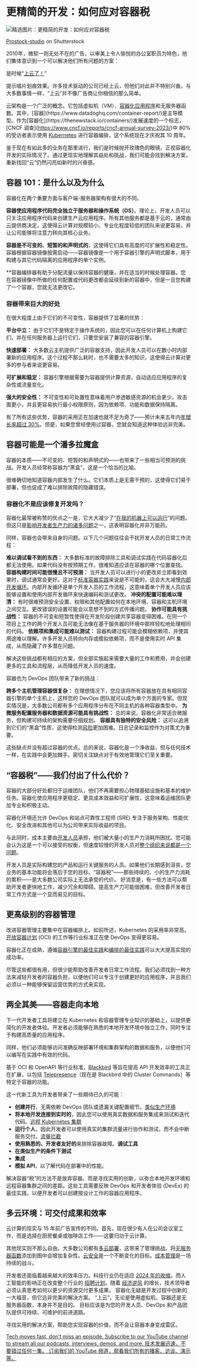 # 更精简的开发：如何应对容器税

![精选图片：更精简的开发：如何应对容器税](https://cdn.thenewstack.io/media/2025/04/906009dd-containers-1024x576.jpg)

[Prostock-studio](https://www.shutterstock.com/g/prostock_studio) on Shutterstock

2010年，微软一则无处不在的广告，以审美上令人愉悦的办公室职员为特色，他们集体意识到一个可以解决他们所有问题的方案：

是时候“[上云了！](https://blogs.windows.com/windowsexperience/2010/12/07/to-the-cloud-an-in-depth-look-at-the-pcs-scenarios-from-our-new-tv-ad-campaign/)”

提示唱片划痕效果。许多技术驱动的公司已经上云，但他们对此并不特别兴奋。与大多数事情一样，“上云”并不像广告商让你相信的那么简单。

云架构是一个广泛的概念。它包括虚拟机（VM）、[容器化应用程序](https://www.paloaltonetworks.com/cyberpedia/containerization#:~:text=In%20recent%20years%2C%20an%20average,%2C%20test%2C%20and%20development%20environments.)和无服务器函数。其中，[容器](https://www.datadoghq.com/container-report/)是主导模型。作为[容器化](https://thenewstack.io/containers/)发展速度的一个标志，[CNCF 调查](https://www.cncf.io/reports/cncf-annual-survey-2023/)中 80% 的受访者表示使用 [Kubernetes](https://thenewstack.io/kubernetes/) 进行容器编排，这个系统现在才庆祝其 10 周年。

鉴于现在有如此多的业务在那里进行，我们是时候抛开玫瑰色的眼镜，正视容器化开发的实际情况了。通过更现实地理解其益处和挑战，我们可能会找到解决方案，重新找回“云”仍然闪亮如新时的兴奋感。

## 容器 101：是什么以及为什么

容器化在两个重要方面与客户端-服务器架构有很大的不同。

**容器使应用程序代码完全独立于服务器和操作系统（OS）**。理论上，开发人员可以只关注应用程序代码来创建生产云应用程序。所有其他服务都是基于云的，通常由云提供商决定。这使得云计算对规模较小、专业化程度较低的团队来说更容易，并让公司能够将注意力转向其核心业务。

**容器是不可变的、短暂的和声明式的**，这使得它们具有高度的可扩展性和稳定性。容器根据容器镜像按需启动——容器镜像是一个用于容器引擎的声明式脚本，用于构建与其它代码隔离的应用程序的单个实例。

**容器编排器有助于分配流量以保持容器的健康，并在适当的时候处理容器。您在容器镜像中所做的任何配置或代码更改都会延续到新的容器中，但是一旦您构建了一个容器，您就无法更改它。

### 容器带来巨大的好处

在很大程度上由于它们的不可变性，容器提供了显著的优势：

**平台中立：** 由于它们不是特定于操作系统的，因此您可以在任何计算机上构建它们，并在任何服务器上运行它们，只要您安装了兼容的容器引擎。

**快速部署：** 大多数云主机提供广泛的容器支持，因此开发人员可以在数小时内部署新的应用程序。这个过程不那么耗时，也不需要太多的知识，这使得云计算对更多的参与者来说更容易。

**可扩展和稳定：** 容器引擎根据需要为容器提供计算资源，自动适应应用程序的复杂性或流量变化。

**强大的安全性：** 不可变性和可处置性意味着用户渗透敏感资源的机会更少。攻击面更小，并且更容易执行最小权限原则，因为依赖项、功能和数据保持隔离。

有了所有这些优势，容器的采用正在加速也就不足为奇了——预计未来五年内[年增长率超过 30%](https://www.grandviewresearch.com/industry-analysis/application-container-market)。但是，如果您曾经使用过容器，您就会知道这种体验远非完美。

## 容器可能是一个潘多拉魔盒

容器的本质——不可变的、短暂的和声明式的——也带来了一些相当可预测的挑战。开发人员经常称容器为“黑盒”，这是一个恰当的比喻。

很难确切地知道容器内部发生了什么。它们本质上是无需干预的，这使得它们易于部署，但也促成了难以排除故障的隐藏错误。

### 容器化不是应该修复开发吗？
容器化最常被称赞的优点之一是，它大大减少了“[在我的机器上可以运行](https://medium.com/@sulthanftr/stopping-it-works-on-my-machine-once-and-for-all-containerization-and-orchestration-ac07d2ae8a22)”的问题。但这只是[影响开发者生产力的诸多问题](https://survey.stackoverflow.co/2024/professional-developers/#1-frequency-of-productivity-frictions)之一，这表明容器化并非万能药。

同样，容器也会带来自身的问题。以下几个问题往往会干扰开发人员的日常工作流程：

**难以调试看不到的东西：** 大多数标准的故障排除工具和调试实践在代码容器化后都无法使用。如果代码没有按预期工作，很难知道应该在容器的哪个位置查找。
**容器构建时间可能很慢且不可预测：** 当开发人员可以进行小的更改并立即看到效果时，调试通常会更好。这对于[标准容器实践](https://www.getambassador.io/docs/telepresence/latest/concepts/devloop)来说是不可能的，这会大大减慢[内部开发循环](https://www.getambassador.io/docs/telepresence/latest/concepts/devloop)。内部开发循环是单个开发人员的工作流程，这意味着单个开发人员应该能够设置和使用内部开发循环来快速编码和测试更改。
**冲突的配置可能难以理清：** 有时很难预测安全设置、权限和其他配置如何在本地环境、容器和主机环境之间交互。更改错误的设置可能会以意想不到的方式传播问题。
**协作可能具有挑战性：** 容器的不可变和短暂性使得在开发阶段创建共享容器变得困难。在同一个项目上工作的两个开发人员可能无法像在基于服务器的环境中那样轻松地处理相同的代码。
**依赖项和集成可能难以测试：** 容器构建过程可能会模糊依赖项，并使其用途难以理解。许多开发人员转向内存或模拟依赖项，而不是使用实时 API 集成，从而隐藏了许多潜在问题。

解决这些挑战都有相应的方案，但全部实施起来需要大量的工作和费用，并会创建更多的工具和流程层，从而降低开发人员的速度。

容器也为 DevOps 团队带来了新的挑战：

**跨多个主机管理容器很复杂：** 在理想情况下，您应该将所有容器放在具有相同容器引擎的单个主机上，这样您的 DevOps 团队就可以成为单个方面的专家。但现实情况是，大多数公司都有多个应用程序分布在不同主机的各种容器类型中。
**为微服务配置服务器和数据资源可能具有挑战性：** 总的来说，容器化非常适合微服务，但构建可持续的架构需要仔细规划。
**容器具有独特的安全风险：** 这可以追溯到它们的“黑盒”性质，这使得检测[风险](https://www.logicmonitor.com/blog/benefits-and-challenges-of-containerization-for-it-operations)更加困难。日志记录和监控作为对策尤为重要。

这些缺点并没有超过容器的优点。总的来说，容器化是一个净收益，但与任何技术一样，在实践中会更加棘手。密切关注缺点对于有效地管理它们至关重要。

## “容器税”——我们付出了什么代价？

容器的大部分好处都归于运维团队，他们不再需要担心物理基础设施和基本的维护任务。容器化使应用程序更稳定、更具成本效益和可扩展性，这意味着运维团队更加专业和积极主动。

容器化环境还允许 DevOps 和站点可靠性工程师 (SRE) 专注于服务架构、性能优化、安全改进和其他可以为公司带来实际收益的项目。

与此同时，成本主要由[开发人员](https://thenewstack.io/optimize-your-inner-dev-loop-to-increase-developer-velocity/)承担，他们被大量小的生产力消耗所困扰。您可能会认为这是一个可以接受的权衡，但速度较慢的开发人员对[整个组织来说都是一个问题](https://thenewstack.io/hello-world-what-happened-to-the-inner-dev-loop/)。

开发人员是实际构建您的产品和运行关键服务的人员。如果他们长期感到沮丧，您业务的基本功能将会落后于您的目标。“容器税”——那些持续的、小的生产力消耗的累积——是大多数公司实际上无法承受的代价。
好消息是，有一些方法可以帮助开发者更快地工作，减少冗余和障碍。提高生产力可能很困难，但改善开发者日常工作方式是一个显而易见的目标。

## 更高级别的容器管理

改进容器管理主要集中在容器编排上。如前所述，Kubernetes 的采用率非常高。[开放容器计划](https://opencontainers.org/) (OCI) 的工作等行业标准正在使 DevOps 变得更容易。

容器化正在成熟，遵循[容器引擎的最佳实践](https://docs.docker.com/build/building/best-practices)和[编排的最佳实践](https://www.getambassador.io/blog/kubernetes-best-practices)可以大大提高实现的成功率。

尽管这些都很有用，但很少能帮助改善开发者日常工作流程。我们必须找到一种方法来减轻开发者的容器负担，以便他们可以专注于创建更好的应用程序，并且我们必须以一种能够保留运营优势的方式来实现。

## 两全其美——容器走向本地

下一代开发者工具将建立在 Kubernetes 和容器管理专业知识的基础上，以提供更简化的开发者体验。开发者必须能够在熟悉的本地开发环境中独立工作，同时专注于构建高质量的应用程序。

同样，他们必须能够访问准确反映部署环境和集群架构的数据和服务，以便他们可以编写在实践中有效的代码。

基于 OCI 和 OpenAPI 等行业标准，[Blackbird](https://www.getambassador.io/products/blackbird/api-development) 等旨在提高 API 开发效率的工具正在扩展，以包括 [Telepresence](https://www.getambassador.io/products/telepresence)（现在是 Blackbird 中的 Cluster Commands）等特定于容器的功能。

这一代新工具为开发者带来了一些期待已久的可能：

*   **创建并行**，无需依赖 DevOps 团队或遗漏关键配置细节。[类似生产环境](https://www.getambassador.io/blog/prod-like-development-environments-improve-api-efficiency)
*   **将本地开发连接到实时的**，因此您可以使用真实数据和服务集成来测试和迭代代码。[远程 Kubernetes 集群](https://www.getambassador.io/blog/boost-developer-velocity-optimizing-feedback-loops)
*   **运行个人**，因此开发者可以使用真实的集群流量进行协作和测试，而不会中断服务交付。[流量拦截](https://www.getambassador.io/blog/unlocking-power-telepresence-intercept-specification)
*   **使用熟悉的、开发者友好的**来排除容器故障。**调试工具**
*   **在类似生产的条件下测试**
*   **集成**
*   **模拟 API**，以了解代码在部署中的性能。

解决容器“税”的方法不是放弃容器。而是寻找实用的创新，以弥合本地开发环境和远程容器集群之间的差距。这些工具需要反映 DevOps 和开发者体验 (DevEx) 的最佳实践，以便开发者可以创建按设计工作的容器应用程序。

## 多云环境：可交付成果和效率

云计算的现实与 15 年前广告宣传的不同。首先，现在很少有人在公司会议室工作，而是选择在厨房餐桌或咖啡店工作——这要归功于云计算。

其他现实则不那么自由。大多数公司都有[多云部署](https://www.newhorizons.com/resources/blog/multi-cloud-challenges)，这带来了管理挑战。将[无服务器函数](https://spectralops.io/blog/7-smart-steps-to-run-serverless-containers-on-kubernetes/)添加到图中会增加复杂性。[云安全](https://cloudsecurityalliance.org/research/guidance)是一个不断变化的目标。[成本管理](https://www.getambassador.io/blog/kubernetes-cost-optimization-strategies)是一场持续的战斗。

开发者还面临着越来越大的效率压力。科技行业仍在适应 [2024 年的收缩](https://www.forbes.com/sites/emilsayegh/2024/08/19/the-great-tech-reset-unpacking-the-layoff-surge-of-2024/)，而人工智能的影响正在改变整个行业的 [招聘计划](https://fortune.com/2025/03/13/ai-transforming-software-development-jobs-meta-ibm-anthropic/)。随着 [经济逆风](https://www.schwab.com/learn/story/future-uncertain-recession-coming) 的增长，技术领导者必须认真思考如何以更少的资源交付更多成果。
容器化无疑是开发过程中创新的一大福音，但它远非完美的解决方案。 “上云”，无论是使用虚拟机、容器还是无服务器函数，本身并不是目的。 目标应该是为您的开发人员、DevOps 和产品团队提供可持续、可维护的前进道路。

寻找实用的解决方案，帮助您实现容器的价值，而不会让容器本身变成雷区。

[Tech moves fast, don't miss an episode. Subscribe to our YouTube channel to stream all our podcasts, interviews, demos, and more. 技术发展迅速，不要错过任何一集。 订阅我们的 YouTube 频道，观看我们所有的播客、访谈、演示等。](https://youtube.com/thenewstack?sub_confirmation=1)